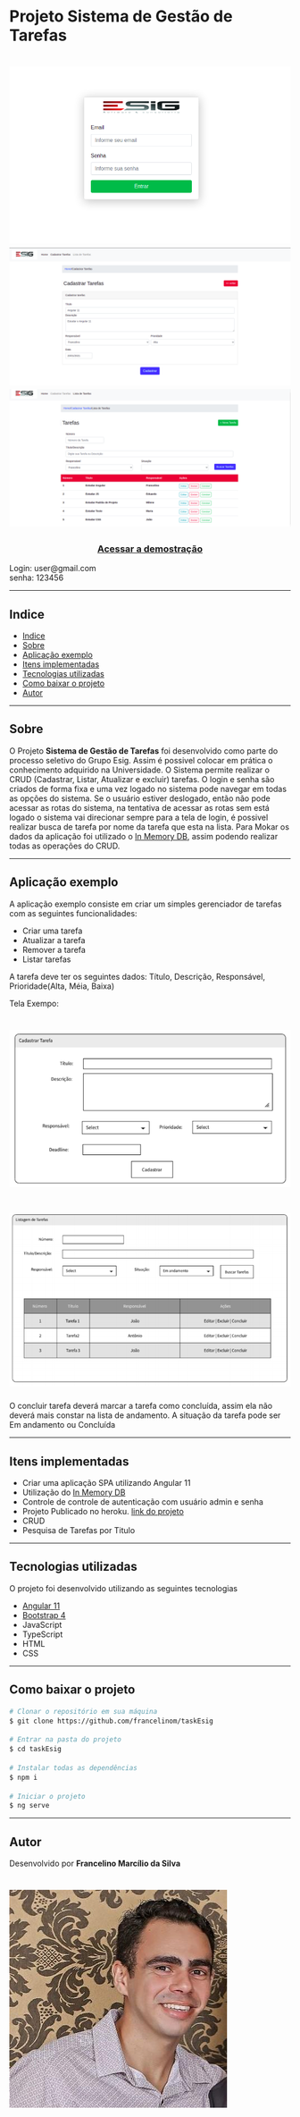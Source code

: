 <h1 aling="center">
  Projeto Sistema de Gestão de Tarefas
</h1>

<h1>
  <img src="src/assets/img/tela-login.png">
  <img src="src/assets/img/tela-cadastrar-task.png">
  <img src="src/assets/img/tela-listar-task.png">
</h1>

<h3 align="center">
  <a href="https://taskesig.herokuapp.com/login">Acessar a demostração</a>
</h3>
Login: user@gmail.com 
<br>
senha: 123456

---

## Indice

- [Indice](#indice)
- [Sobre](#sobre)
- [Aplicação exemplo](#aplicação-exemplo)
- [Itens implementadas](#itens-implementadas)
- [Tecnologias utilizadas](#tecnologias-utilizadas)
- [Como baixar o projeto](#como-baixar-o-projeto)
- [Autor](#autor)
  
---

## Sobre 

O Projeto **Sistema de Gestão de Tarefas** foi desenvolvido como parte do processo seletivo do Grupo Esig. Assim é possivel colocar em prática o conhecimento adquirido na Universidade. O Sistema permite realizar o CRUD (Cadastrar, Listar, Atualizar e excluir) tarefas. O login e senha são criados de forma fixa e uma vez logado no sistema pode navegar em todas as opções do sistema. Se o usuário estiver deslogado, então não pode acessar as rotas do sistema, na tentativa de acessar as rotas sem está logado o sistema vai direcionar sempre para a tela de login, é possivel realizar busca de tarefa por nome da tarefa que esta na lista. Para Mokar os dados da aplicação foi utilizado o [In Memory DB](https://github.com/angular/in-memory-web-api), assim podendo realizar todas as operações do CRUD.

---

## Aplicação exemplo

A aplicação exemplo consiste em criar um simples gerenciador de tarefas
com as seguintes funcionalidades:
- Criar uma tarefa
- Atualizar a tarefa
- Remover a tarefa
- Listar tarefas 

A tarefa deve ter os seguintes dados: Título, Descrição, Responsável, Prioridade(Alta, Méia, Baixa)

Tela Exempo:

<h1>
  <img src="src/assets/img/tela-exemplo.png">
</h1>
<h1>
  <img src="src/assets/img/tela-exemplo2.png">
</h1>

O concluir tarefa deverá marcar a tarefa como concluída, assim ela não
deverá mais constar na lista de andamento. A situação da tarefa pode ser Em
andamento ou Concluída

---

## Itens implementadas
- Criar uma aplicação SPA utilizando Angular 11
- Utilização do [In Memory DB](https://github.com/angular/in-memory-web-api)
- Controle de controle de autenticação com usuário admin e
senha
- Projeto Publicado no heroku. [link do projeto](https://taskesig.herokuapp.com/login)
- CRUD
- Pesquisa de Tarefas por Titulo

---
## Tecnologias utilizadas 

O projeto foi desenvolvido utilizando as seguintes tecnologias
- [Angular 11](https://angular.io/)
- [Bootstrap 4](https://ng-bootstrap.github.io/#/home)
- JavaScript
- TypeScript
- HTML
- CSS

---

## Como baixar o projeto

```bash
# Clonar o repositório em sua máquina 
$ git clone https://github.com/francelinom/taskEsig

# Entrar na pasta do projeto 
$ cd taskEsig

# Instalar todas as dependências 
$ npm i

# Iniciar o projeto 
$ ng serve
```
---
## Autor

Desenvolvido por **Francelino Marcílio da Silva** 
<h1>
  <img src="src/assets/img/eu.jpeg">
</h1>
